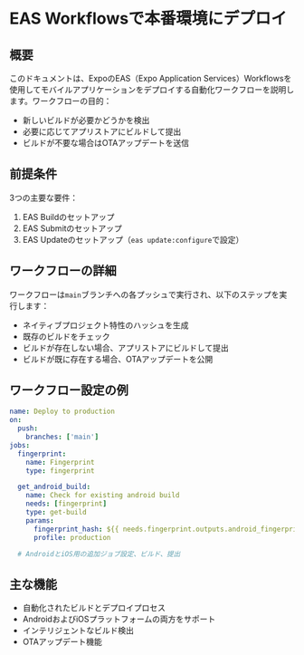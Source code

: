 # EAS Workflowsで本番環境にデプロイ

## 概要
このドキュメントは、ExpoのEAS（Expo Application Services）Workflowsを使用してモバイルアプリケーションをデプロイする自動化ワークフローを説明します。ワークフローの目的：
- 新しいビルドが必要かどうかを検出
- 必要に応じてアプリストアにビルドして提出
- ビルドが不要な場合はOTAアップデートを送信

## 前提条件
3つの主要な要件：
1. EAS Buildのセットアップ
2. EAS Submitのセットアップ
3. EAS Updateのセットアップ（`eas update:configure`で設定）

## ワークフローの詳細
ワークフローは`main`ブランチへの各プッシュで実行され、以下のステップを実行します：
- ネイティブプロジェクト特性のハッシュを生成
- 既存のビルドをチェック
- ビルドが存在しない場合、アプリストアにビルドして提出
- ビルドが既に存在する場合、OTAアップデートを公開

## ワークフロー設定の例
```yaml
name: Deploy to production
on:
  push:
    branches: ['main']
jobs:
  fingerprint:
    name: Fingerprint
    type: fingerprint

  get_android_build:
    name: Check for existing android build
    needs: [fingerprint]
    type: get-build
    params:
      fingerprint_hash: ${{ needs.fingerprint.outputs.android_fingerprint_hash }}
      profile: production

  # AndroidとiOS用の追加ジョブ設定、ビルド、提出
```

## 主な機能
- 自動化されたビルドとデプロイプロセス
- AndroidおよびiOSプラットフォームの両方をサポート
- インテリジェントなビルド検出
- OTAアップデート機能
